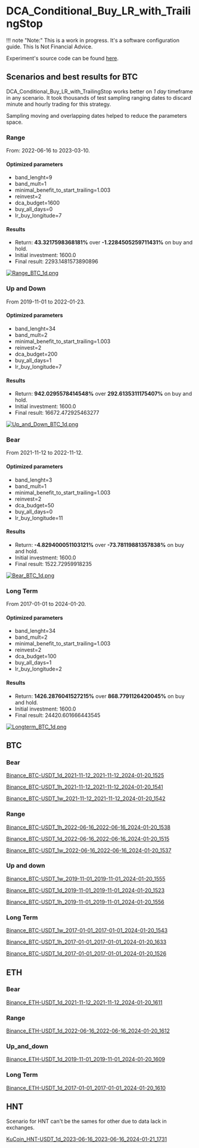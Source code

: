 # DCA_Conditional_Buy_LR_with_TrailingStop

!!! note "Note:" 
    This is a work in progress. It's a software configuration guide. This Is Not Financial Advice.

Experiment's source code can be found [here](https://github.com/Pasta-fantasia/backtesting_notebooks).

## Scenarios and best results for BTC

DCA_Conditional_Buy_LR_with_TrailingStop works better on _1 day_ timeframe in any scenario. It took thousands of test sampling ranging dates to discard minute and hourly trading for this strategy.

Sampling moving and overlapping dates helped to reduce the parameters space.  

### Range

From: 2022-06-16 to 2023-03-10.

#### Optimized parameters

- band_lenght=9
- band_mult=1
- minimal_benefit_to_start_trailing=1.003
- reinvest=2
- dca_budget=1600
- buy_all_days=0
- lr_buy_longitude=7

#### Results

- Return: **43.3217598368181%** over **-1.2284505259711431%** on buy and hold.
- Initial investment: 1600.0
- Final result: 2293.1481573890896

[![Range_BTC_1d.png](scenarios/Range_BTC_1d.png)](/03_strategies/DCA_Conditional_Buy_LR_with_TrailingStop/Range/Binance_BTC-USDT_1d_2022-06-16_2022-06-16_2024-01-20_1515/bt_interactive_plot.html)


### Up and Down

From 2019-11-01 to 2022-01-23.

#### Optimized parameters

- band_lenght=34
- band_mult=2
- minimal_benefit_to_start_trailing=1.003
- reinvest=2
- dca_budget=200
- buy_all_days=1
- lr_buy_longitude=7

#### Results

- Return: **942.0295578414548%** over **292.6135311175407%** on buy and hold.
- Initial investment: 1600.0
- Final result: 16672.472925463277

[![Up_and_Down_BTC_1d.png](scenarios/Up_and_Down_BTC_1d.png)](/03_strategies/DCA_Conditional_Buy_LR_with_TrailingStop/Up_and_down/Binance_BTC-USDT_1d_2019-11-01_2019-11-01_2024-01-20_1523/bt_interactive_plot.html)

### Bear

From 2021-11-12 to 2022-11-12.

#### Optimized parameters

- band_lenght=3
- band_mult=1
- minimal_benefit_to_start_trailing=1.003
- reinvest=2
- dca_budget=50
- buy_all_days=0
- lr_buy_longitude=11

#### Results

- Return: **-4.829400051103121%** over **-73.78119881357838%** on buy and hold.
- Initial investment: 1600.0
- Final result: 1522.72959918235

[![Bear_BTC_1d.png](scenarios/Bear_BTC_1d.png)](/03_strategies/DCA_Conditional_Buy_LR_with_TrailingStop/Bear/Binance_BTC-USDT_1d_2021-11-12_2021-11-12_2024-01-20_1525/bt_interactive_plot.html)


### Long Term

From 2017-01-01 to 2024-01-20.

#### Optimized parameters

- band_lenght=34
- band_mult=2
- minimal_benefit_to_start_trailing=1.003
- reinvest=2
- dca_budget=100
- buy_all_days=1
- lr_buy_longitude=2

#### Results

- Return: **1426.2876041527215%** over **868.7791126420045%** on buy and hold.
- Initial investment: 1600.0
- Final result: 24420.601666443545

[![Longterm_BTC_1d.png](scenarios/Longterm_BTC_1d.png)](/03_strategies/DCA_Conditional_Buy_LR_with_TrailingStop/LongTerm/Binance_BTC-USDT_1d_2017-01-01_2017-01-01_2024-01-20_1526/bt_interactive_plot.html)



## BTC

### Bear

[Binance_BTC-USDT_1d_2021-11-12_2021-11-12_2024-01-20_1525](Bear/Binance_BTC-USDT_1d/index.md)

[Binance_BTC-USDT_1h_2021-11-12_2021-11-12_2024-01-20_1541](Bear/Binance_BTC-USDT_1h_2021-11-12_2021-11-12_2024-01-20_1541/index.md)

[Binance_BTC-USDT_1w_2021-11-12_2021-11-12_2024-01-20_1542](Bear/Binance_BTC-USDT_1w/index.md)

### Range

[Binance_BTC-USDT_1h_2022-06-16_2022-06-16_2024-01-20_1538](Range/Binance_BTC-USDT_1h_2022-06-16_2022-06-16_2024-01-20_1538/index.md)

[Binance_BTC-USDT_1d_2022-06-16_2022-06-16_2024-01-20_1515](Range/Binance_BTC-USDT_1d/index.md)

[Binance_BTC-USDT_1w_2022-06-16_2022-06-16_2024-01-20_1537](Range/Binance_BTC-USDT_1w/index.md)

### Up and down

[Binance_BTC-USDT_1w_2019-11-01_2019-11-01_2024-01-20_1555](Up_and_down/Binance_BTC-USDT_1w_2019-11-01_2019-11-01_2024-01-20_1555/index.md)

[Binance_BTC-USDT_1d_2019-11-01_2019-11-01_2024-01-20_1523](Up_and_down/Binance_BTC-USDT_1d/index.md)

[Binance_BTC-USDT_1h_2019-11-01_2019-11-01_2024-01-20_1556](Up_and_down/Binance_BTC-USDT_1h_2019-11-01_2019-11-01_2024-01-20_1556/index.md)

### Long Term

[Binance_BTC-USDT_1w_2017-01-01_2017-01-01_2024-01-20_1543](LongTerm/Binance_BTC-USDT_1w/index.md)

[Binance_BTC-USDT_1h_2017-01-01_2017-01-01_2024-01-20_1633](LongTerm/Binance_BTC-USDT_1h_2017-01-01_2017-01-01_2024-01-20_1633/index.md)

[Binance_BTC-USDT_1d_2017-01-01_2017-01-01_2024-01-20_1526](LongTerm/Binance_BTC-USDT_1d/index.md)


## ETH

### Bear

[Binance_ETH-USDT_1d_2021-11-12_2021-11-12_2024-01-20_1611](Bear/Binance_ETH-USDT_1d/index.md)

### Range

[Binance_ETH-USDT_1d_2022-06-16_2022-06-16_2024-01-20_1612](Range/Binance_ETH-USDT_1d/index.md)

### Up_and_down

[Binance_ETH-USDT_1d_2019-11-01_2019-11-01_2024-01-20_1609](Up_and_down/Binance_ETH-USDT_1d_2019-11-01_2019-11-01_2024-01-20_1609/index.md)

### Long Term
[Binance_ETH-USDT_1d_2017-01-01_2017-01-01_2024-01-20_1610](LongTerm/Binance_ETH-USDT_1d_2017-01-01_2017-01-01_2024-01-20_1610/index.md)

## HNT

Scenario for HNT can't be the sames for other due to data lack in exchanges.

[KuCoin_HNT-USDT_1d_2023-06-16_2023-06-16_2024-01-21_1731](HNT/KuCoin_HNT-USDT_1d_2023-06-16_2023-06-16_2024-01-21_1731/index.md)
